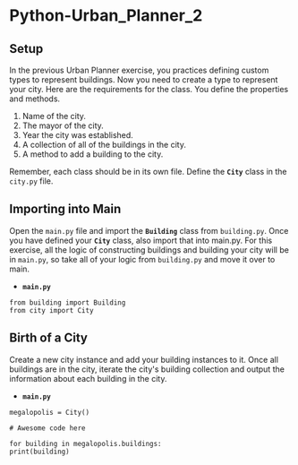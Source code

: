 # Python-Urban_Planner_2

## Setup

In the previous Urban Planner exercise, you practices defining custom types to represent buildings. Now you need to create a type to represent your city. Here are the requirements for the class. You define the properties and methods.

1. Name of the city.
2. The mayor of the city.
3. Year the city was established.
4. A collection of all of the buildings in the city.
5. A method to add a building to the city.

Remember, each class should be in its own file. Define the **`City`** class in the `city.py` file.

## Importing into Main
Open the `main.py` file and import the **`Building`** class from `building.py`. Once you have defined your **`City`** class, also import that into main.py. For this exercise, all the logic of constructing buildings and building your city will be in `main.py`, so take all of your logic from `building.py` and move it over to main.
- **`main.py`**
```
from building import Building
from city import City
```

## Birth of a City
Create a new city instance and add your building instances to it. Once all buildings are in the city, iterate the city's building collection and output the information about each building in the city.
- **`main.py`**
```
megalopolis = City()

# Awesome code here

for building in megalopolis.buildings:
print(building)